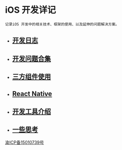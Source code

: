 # iOS 开发详记

`记录iOS 开发中的相关技术、框架的使用、以及延伸的问题解决方案。`

* ## [开发日志](开发日志.md)
* ## [开发问题合集](开发问题合集.md)
* ## [三方组件使用](三方组件使用.md)
* ## [React Native](react-native.md)
* ## [开发工具介绍](开发工具介绍.md)
* ## [一些思考](yi-xie-si-kao.md)













[渝ICP备15010739号](http://www.miibeian.gov.cn/state/outPortal/loginPortal.action)



